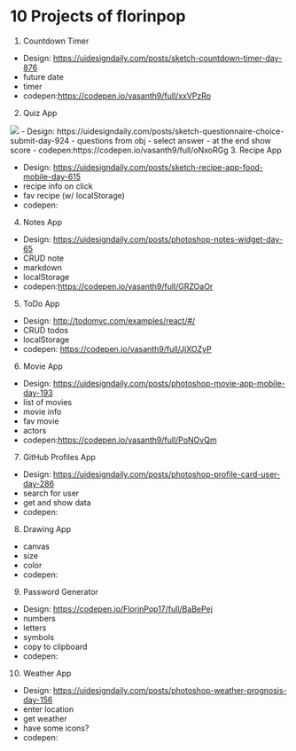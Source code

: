 # 10 Projects of florinpop


1. Countdown Timer

-   Design: https://uidesigndaily.com/posts/sketch-countdown-timer-day-876
-   future date
-   timer
-   codepen:https://codepen.io/vasanth9/full/xxVPzRo
2. Quiz App
<img src="quizapp.gif">
-   Design: https://uidesigndaily.com/posts/sketch-questionnaire-choice-submit-day-924
-   questions from obj
-   select answer
-   at the end show score
-   codepen:https://codepen.io/vasanth9/full/oNxoRGg
3. Recipe App

-   Design: https://uidesigndaily.com/posts/sketch-recipe-app-food-mobile-day-615
-   recipe info on click
-   fav recipe (w/ localStorage)
-   codepen:
4. Notes App

-   Design: https://uidesigndaily.com/posts/photoshop-notes-widget-day-65
-   CRUD note
-   markdown
-   localStorage
-   codepen:https://codepen.io/vasanth9/full/GRZOaOr
5. ToDo App

-   Design: http://todomvc.com/examples/react/#/
-   CRUD todos
-   localStorage
-   codepen: https://codepen.io/vasanth9/full/JjXOZyP

6. Movie App

-   Design: https://uidesigndaily.com/posts/photoshop-movie-app-mobile-day-193
-   list of movies
-   movie info
-   fav movie
-   actors
-   codepen:https://codepen.io/vasanth9/full/PoNOvQm
7. GitHub Profiles App

-   Design: https://uidesigndaily.com/posts/photoshop-profile-card-user-day-286
-   search for user
-   get and show data
-   codepen:
8. Drawing App

-   canvas
-   size
-   color
-   codepen:
9. Password Generator

-   Design: https://codepen.io/FlorinPop17/full/BaBePej
-   numbers
-   letters
-   symbols
-   copy to clipboard
-   codepen:
10. Weather App

-   Design: https://uidesigndaily.com/posts/photoshop-weather-prognosis-day-156
-   enter location
-   get weather
-   have some icons?
-   codepen: